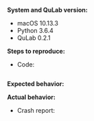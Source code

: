 <!-- Please also try to search for your issue to avoid it being closed as a duplicate. -->

<!-- Change these to match your system. If you're using a version from GitHub, please mention so here along with the commit you're using. -->
**System and QuLab version:**

- macOS 10.13.3
- Python 3.6.4
- QuLab 0.2.1

**Steps to reproduce:**
- Code:
```python

```

**Expected behavior:**


<!-- If this is feature request, please use this section to explain the rationale behind your idea and why you believe it would be beneficial. -->
**Actual behavior:**

<!-- If you're reporting a crash, please copy the stack trace below.  If not, feel free to delete this section. -->

- Crash report:
```

```
